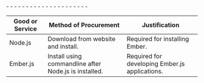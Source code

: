 <table>
-  <thead>
-    <tr>
-      <th>Good or Service</th>
-      <th>Method of Procurement</th>
-      <th>Justification</th>
-    </tr>
-  </thead>
-
-  <tbody>
-    <tr>
-      <td>Node.js</td>
-      <td>Download from website and install.</td>
-      <td>Required for installing Ember.</td>
-    </tr>
-    <tr>
-      <td>Ember.js</td>
-      <td>Install using commandline after Node.js is installed.</td>
-      <td>Required for developing Ember.js applications.</td>
-    </tr>
-  </tbody>
-</table>
